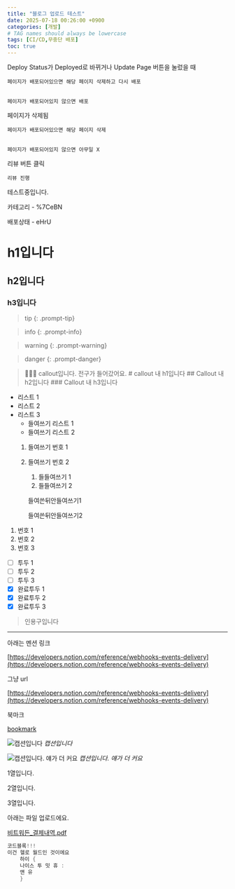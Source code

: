 ```yaml
---
title: "블로그 업로드 테스트"
date: 2025-07-18 00:26:00 +0900
categories: [개발]
# TAG names should always be lowercase
tags: [CI/CD,무중단 배포]  
toc: true
---
```

Deploy Status가 Deployed로 바뀌거나 Update Page 버튼을 눌렀을 때


    페이지가 배포되어있으면 해당 페이지 삭제하고 다시 배포


    페이지가 배포되어있지 않으면 배포


페이지가 삭제됨


    페이지가 배포되어있으면 해당 페이지 삭제


    페이지가 배포되어있지 않으면 아무일 X


리뷰 버튼 클릭


    리뷰 진행


테스트중입니다.


카테고리  - %7CeBN


배포상태 - eHrU


# h1입니다


## h2입니다


### h3입니다


> tip 
{: .prompt-tip}


> info 
{: .prompt-info}


> warning 
{: .prompt-warning}


> danger 
{: .prompt-danger}


> 🧙🏻‍♂️ callout입니다. 전구가 들어갔어요.
    # callout 내 h1입니다
    ## Callout 내 h2입니다
    ### Callout 내 h3입니다

- 리스트 1
- 리스트 2
- 리스트 3
    - 들여쓰기 리스트 1
    - 들여쓰기 리스트 2
    1. 들여쓰기 번호 1
    2. 들여쓰기 번호 2
        1. 들들여쓰기 1
        2. 들들여쓰기 2

        들여쓴뒤안들여쓰기1


        들여쓴뒤안들여쓰기2

1. 번호 1
2. 번호 2
3. 번호 3
- [ ] 투두 1
- [ ] 투두 2
- [ ] 투두 3
- [x] 완료투두 1
- [x] 완료투두 2
- [x] 완료투두 3
> 인용구입니다

---


아래는 멘션 링크


[https://developers.notion.com/reference/webhooks-events-delivery](https://developers.notion.com/reference/webhooks-events-delivery)


그냥 url


[https://developers.notion.com/reference/webhooks-events-delivery](https://developers.notion.com/reference/webhooks-events-delivery)


북마크


[bookmark](https://developers.notion.com/reference/webhooks-events-delivery)


![캡션입니다](ddjj6zgxdb228.cloudfront.net/8c2a4d99/글또.jpeg)
_캡션입니다_


![캡션입니다. 얘가 더 커요](ddjj6zgxdb228.cloudfront.net/8c2a4d99/글또.jpeg)
_캡션입니다. 얘가 더 커요_


1열입니다.


2열입니다.


3열입니다.


아래는 파일 업로드에요.


[비트워든_결제내역.pdf](ddjj6zgxdb228.cloudfront.net/8c2a4d99/비트워든_결제내역.pdf)


```java
코드블록!!!
이건 헬로 월드인 것이에요
	하이 {
	나이스 투 밋 휴 :
	앤 유
	}
```

